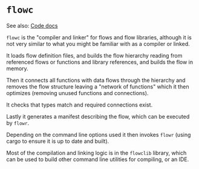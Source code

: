 # `flowc`

See also: [Code docs](../code/doc/flowc/index.html)

`flowc` is the "compiler and linker" for flows and flow libraries, although it is not 
very similar to what you might be familiar with as a compiler or linked.

It loads flow definition files, and builds the flow hierarchy reading from referenced
flows or functions and library references, and builds the flow in memory.

Then it connects all functions with data flows through the hierarchy and removes the
flow structure leaving a "network of functions" which it then optimizes (removing
unused functions and connections).

It checks that types match and required connections exist.

Lastly it generates a manifest describing the flow, which can be executed by `flowr`.

Depending on the command line options used it then invokes `flowr` (using cargo to ensure
it is up to date and built).

Most of the compilation and linking logic is in the `flowclib` library, which can be used
to build other command line utilities for compiling, or an IDE.